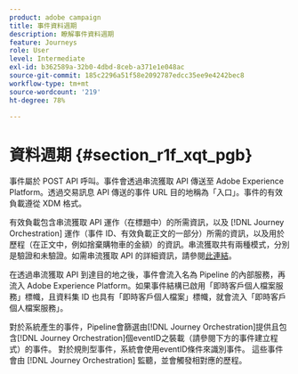 ```yaml
---
product: adobe campaign
title: 事件資料週期
description: 瞭解事件資料週期
feature: Journeys
role: User
level: Intermediate
exl-id: b362589a-32b0-4dbd-8ceb-a371e1e048ac
source-git-commit: 185c2296a51f58e2092787edcc35ee9e4242bec8
workflow-type: tm+mt
source-wordcount: '219'
ht-degree: 78%

---
```


# 資料週期 {#section_r1f_xqt_pgb}

事件屬於 POST API 呼叫。事件會透過串流獲取 API 傳送至 Adobe Experience Platform。透過交易訊息 API 傳送的事件 URL 目的地稱為「入口」。事件的有效負載遵從 XDM 格式。

有效負載包含串流獲取 API 運作（在標題中）的所需資訊，以及 [!DNL Journey Orchestration] 運作（事件 ID、有效負載正文的一部分）所需的資訊，以及用於歷程（在正文中，例如捨棄購物車的金額）的資訊。串流獲取共有兩種模式，分別是驗證和未驗證。如需串流獲取 API 的詳細資訊，請參閱[此連結](https://experienceleague.adobe.com/docs/experience-platform/xdm/api/getting-started.html?lang=zh-Hant)。

在透過串流獲取 API 到達目的地之後，事件會流入名為 Pipeline 的內部服務，再流入 Adobe Experience Platform。如果事件結構已啟用「即時客戶個人檔案服務」標幟，且資料集 ID 也具有「即時客戶個人檔案」標幟，就會流入「即時客戶個人檔案服務」。

對於系統產生的事件，Pipeline會篩選由[!DNL Journey Orchestration]提供且包含[!DNL Journey Orchestration]個eventID之裝載（請參閱下方的事件建立程式）的事件。 對於規則型事件，系統會使用eventID條件來識別事件。 這些事件會由 [!DNL Journey Orchestration] 監聽，並會觸發相對應的歷程。
